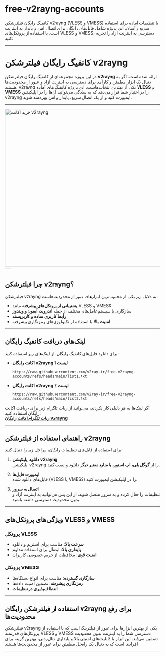 # free-v2rayng-accounts
کانفیگ رایگان فیلترشکن v2rayng (VLESS و VMESS) با تنظیمات آماده برای استفاده سریع و آسان. این پروژه شامل فایل‌های رایگان برای اتصال امن و پایدار به اینترنت است. با استفاده از پروتکل‌های VLESS و VMESS، دسترسی به اینترنت آزاد را تجربه کنید:  

---

# کانفیگ رایگان فیلترشکن v2rayng

در این پروژه مجموعه‌ای از کانفیگ رایگان فیلترشکن **v2rayng** ارائه شده است. اگر به دنبال یک ابزار مطمئن و کارآمد برای دسترسی به اینترنت آزاد و عبور از محدودیت‌ها هستید، v2rayng یکی از بهترین انتخاب‌هاست. این پروژه کانفیگ های آماده **VLESS** و **VMESS** را در اختیار شما قرار می‌دهد که به سادگی می‌توانید آن‌ها را در اپلیکیشن v2rayng ایمپورت کنید و از یک اتصال سریع، پایدار و امن بهره‌مند شوید.  

---
<img src="https://raw.githubusercontent.com/v2ray-ir/free-v2rayng-accounts/refs/heads/main/free_v2ray_config.jpg" alt="خرید اکانت v2rayng" width="512" height="512">
---

## چرا فیلترشکن v2rayng؟

فیلترشکن v2rayng به دلایل زیر یکی از محبوب‌ترین ابزارهای عبور از محدودیت‌هاست:  
- **پشتیبانی از پروتکل‌های پیشرفته** مانند VLESS و VMESS  
- سازگاری با سیستم‌عامل‌های مختلف از جمله **اندروید، آیفون و ویندوز**  
- **رابط کاربری ساده و کاربرپسند**  
- **امنیت بالا** با استفاده از تکنولوژی‌های رمزنگاری پیشرفته  

---

## لینک‌های دریافت کانفیگ رایگان

برای دانلود فایل‌های کانفیگ رایگان، از لینک‌های زیر استفاده کنید:  

- **اکانت رایگان v2rayng لیست 1**  
  ```
  https://raw.githubusercontent.com/v2ray-ir/free-v2rayng-accounts/refs/heads/main/list1.txt
  ```

- **اکانت رایگان v2rayng لیست 2**  
  ```
  https://raw.githubusercontent.com/v2ray-ir/free-v2rayng-accounts/refs/heads/main/list2.txt
  ```

اگر لینک‌ها به هر دلیلی کار نکردند، می‌توانید از ربات تلگرام زیر برای دریافت اکانت رایگان استفاده کنید:  
**[ربات تلگرام اکانت رایگان v2rayng](https://t.me/v2makers_free_bot)**

---

## راهنمای استفاده از فیلترشکن v2rayng

برای استفاده از فایل‌های تنظیمات رایگان، مراحل زیر را دنبال کنید:  

1. **دانلود اپلیکیشن v2rayng**  
   اپلیکیشن v2rayng را از **گوگل پلی، اپ استور، یا منابع معتبر دیگر** دانلود و نصب کنید.  

2. **ایمپورت فایل‌ها**  
   فایل‌های دانلود شده (VLESS یا VMESS) را در اپلیکیشن ایمپورت کنید.  

3. **اتصال به سرور**  
   تنظیمات را فعال کرده و به سرور متصل شوید. از این پس می‌توانید به اینترنت آزاد و بدون محدودیت دسترسی داشته باشید.  

---

## ویژگی‌های پروتکل‌های VLESS و VMESS  

### پروتکل VLESS  
- **سرعت بالا**: مناسب برای استریم و دانلود  
- **پایداری بالا**: ایده‌آل برای استفاده مداوم  
- **امنیت قوی**: محافظت از حریم خصوصی کاربران  

### پروتکل VMESS  
- **سازگاری گسترده**: مناسب برای انواع دستگاه‌ها  
- **رمزنگاری پیشرفته**: تضمین امنیت داده‌ها  
- **انعطاف‌پذیری در تنظیمات**  

---

## استفاده از فیلترشکن رایگان v2rayng برای رفع محدودیت‌ها  

فیلترشکن v2rayng یکی از بهترین ابزارها برای عبور از فیلترینگ است که با استفاده از پروتکل‌های قدرتمند VLESS و VMESS دسترسی شما را به اینترنت بدون محدودیت تضمین می‌کند. این ابزار با قابلیت‌های امنیتی بالا و پایداری مثال‌زدنی، بهترین گزینه برای افرادی است که به دنبال یک راه‌حل مطمئن برای عبور از محدودیت‌ها هستند.  

---

